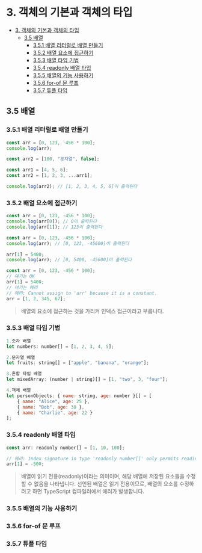# 3. 객체의 기본과 객체의 타입

- [3. 객체의 기본과 객체의 타입](#3-객체의-기본과-객체의-타입)
  - [3.5 배열](#35-배열)
    - [3.5.1 배열 리터럴로 배열 만들기](#351-배열-리터럴로-배열-만들기)
    - [3.5.2 배열 요소에 접근하기](#352-배열-요소에-접근하기)
    - [3.5.3 배열 타입 기법](#353-배열-타입-기법)
    - [3.5.4 readonly 배열 타입](#354-readonly-배열-타입)
    - [3.5.5 배열의 기능 사용하기](#355-배열의-기능-사용하기)
    - [3.5.6 for-of 문 루프](#356-for-of-문-루프)
    - [3.5.7 튜플 타입](#357-튜플-타입)

## 3.5 배열

### 3.5.1 배열 리터럴로 배열 만들기
```js
const arr = [0, 123, -456 * 100];
console.log(arr);
```
```js
const arr2 = [100, "문자열", false];
```
```js
const arr1 = [4, 5, 6];
const arr2 = [1, 2, 3, ...arr1];

console.log(arr2); // [1, 2, 3, 4, 5, 6]이 출력된다
```
### 3.5.2 배열 요소에 접근하기
```js
const arr = [0, 123, -456 * 100];
console.log(arr[0]); // 0이 출력된다
console.log(arr[1]); // 123이 출력된다
```
```js
const arr = [0, 123, -456 * 100];
console.log(arr); // [0, 123, -45600]이 출력된다

arr[1] = 5400;
console.log(arr); // [0, 5400, -45600]이 출력된다
```
```js
const arr = [0, 123, -456 * 100];
// 여기는 OK
arr[1] = 5400;
// 여기는 에러
// 에러: Cannot assign to 'arr' because it is a constant.
arr = [1, 2, 345, 67];
```
> 배열의 요소에 접근하는 것을 가리켜 인덱스 접근이라고 부릅니다.
### 3.5.3 배열 타입 기법

```js
1.숫자 배열
let numbers: number[] = [1, 2, 3, 4, 5];

2.문자열 배열
let fruits: string[] = ["apple", "banana", "orange"];

3.혼합 타입 배열
let mixedArray: (number | string)[] = [1, "two", 3, "four"];

4.객체 배열
let personObjects: { name: string, age: number }[] = [
    { name: "Alice", age: 25 },
    { name: "Bob", age: 30 },
    { name: "Charlie", age: 22 }
];

```
### 3.5.4 readonly 배열 타입
```js
const arr: readonly number[] = [1, 10, 100];

// 에러: Index signature in type 'readonly number[]' only permits reading.
arr[1] = -500;
```
>배열이 읽기 전용(readonly)이라는 의미이며, 해당 배열에 저장된 요소들을 수정할 수 없음을 나타냅니다.
>선언된 배열은 읽기 전용이므로, 배열의 요소를 수정하려고 하면 TypeScript 컴파일러에서 에러가 발생합니다.
### 3.5.5 배열의 기능 사용하기

### 3.5.6 for-of 문 루프

### 3.5.7 튜플 타입
